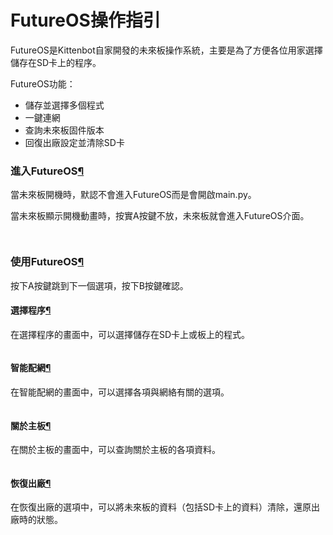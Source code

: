 # FutureOS操作指引

FutureOS是Kittenbot自家開發的未來板操作系統，主要是為了方便各位用家選擇儲存在SD卡上的程序。

FutureOS功能：

* 儲存並選擇多個程式
* 一鍵連網
* 查詢未來板固件版本
* 回復出廠設定並清除SD卡

### 進入FutureOS[¶](broken-reference)

當未來板開機時，默認不會進入FutureOS而是會開啟main.py。

當未來板顯示開機動畫時，按實A按鍵不放，未來板就會進入FutureOS介面。

<figure><img src="https://kittenbothk.readthedocs.io/en/latest/_images/futureos1.png" alt=""><figcaption></figcaption></figure>

<figure><img src="https://kittenbothk.readthedocs.io/en/latest/_images/futureos2.png" alt=""><figcaption></figcaption></figure>

### 使用FutureOS[¶](broken-reference)

按下A按鍵跳到下一個選項，按下B按鍵確認。

#### 選擇程序[¶](broken-reference)

在選擇程序的畫面中，可以選擇儲存在SD卡上或板上的程式。

<figure><img src="https://kittenbothk.readthedocs.io/en/latest/_images/futureos3.jpg" alt=""><figcaption></figcaption></figure>

#### 智能配網[¶](broken-reference)

在智能配網的畫面中，可以選擇各項與網絡有關的選項。

<figure><img src="https://kittenbothk.readthedocs.io/en/latest/_images/futureos4.jpg" alt=""><figcaption></figcaption></figure>

#### 關於主板[¶](broken-reference)

在關於主板的畫面中，可以查詢關於主板的各項資料。

<figure><img src="https://kittenbothk.readthedocs.io/en/latest/_images/futureos5.jpg" alt=""><figcaption></figcaption></figure>

#### 恢復出廠[¶](broken-reference)

在恢復出廠的選項中，可以將未來板的資料（包括SD卡上的資料）清除，還原出廠時的狀態。

<figure><img src="https://kittenbothk.readthedocs.io/en/latest/_images/futureos6.jpg" alt=""><figcaption></figcaption></figure>

